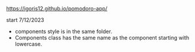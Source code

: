 https://igoris12.github.io/pomodoro-app/

start 7/12/2023

* components style is in the same folder.
* Components class has the same name as the component starting with lowercase.
